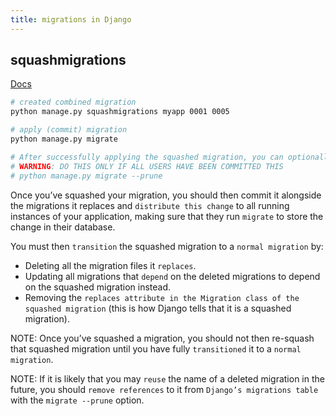 ```yaml
---
title: migrations in Django
---
```


## squashmigrations

[Docs](https://docs.djangoproject.com/en/5.0/topics/migrations/#migration-squashing)

```bash
# created combined migration
python manage.py squashmigrations myapp 0001 0005

# apply (commit) migration
python manage.py migrate

# After successfully applying the squashed migration, you can optionally remove the old migration files that were squashed.
# WARNING: DO THIS ONLY IF ALL USERS HAVE BEEN COMMITTED THIS
# python manage.py migrate --prune
```

Once you’ve squashed your migration, you should then commit it alongside the migrations it replaces and `distribute this change` to all running instances of your application, making sure that they run `migrate` to store the change in their database.

You must then `transition` the squashed migration to a `normal migration` by:

- Deleting all the migration files it `replaces`.
- Updating all migrations that `depend` on the deleted migrations to depend on the squashed migration instead.
- Removing the `replaces attribute in the Migration class of the squashed migration` (this is how Django tells that it is a squashed migration).

NOTE: Once you’ve squashed a migration, you should not then re-squash that squashed migration until you have fully `transitioned` it to a `normal migration`.

NOTE: If it is likely that you may `reuse` the name of a deleted migration in the future, you should `remove references` to it from `Django’s migrations table` with the `migrate --prune` option.
